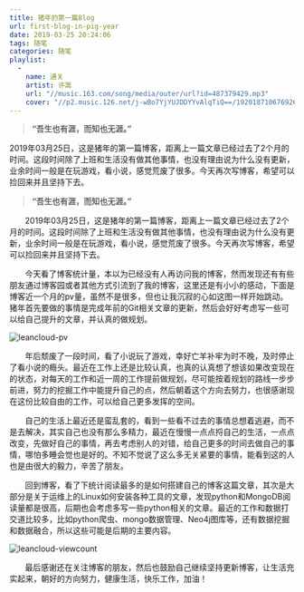 ```yaml
---
title: 猪年的第一篇Blog
url: first-blog-in-pig-year
date: 2019-03-25 20:24:06
tags: 随笔
categories: 随笔
playlist:
  -
    name: 通关
    artist: 许嵩
    url: "//music.163.com/song/media/outer/url?id=487379429.mp3"
    cover: "//p2.music.126.net/j-wBo7YjYUJDDYYvAlqTiQ==/19201871067692617.jpg?param=130y130"
---
```


> **“吾生也有涯，而知也无涯。”**

2019年03月25日，这是猪年的第一篇博客，距离上一篇文章已经过去了2个月的时间。这段时间除了上班和生活没有做其他事情，也没有理由说为什么没有更新，业余时间一般是在玩游戏，看小说，感觉荒废了很多。今天再次写博客，希望可以捡回来并且坚持下去。

<!-- more -->

> **“吾生也有涯，而知也无涯。”**

&#160; &#160; &#160; &#160;2019年03月25日，这是猪年的第一篇博客，距离上一篇文章已经过去了2个月的时间。这段时间除了上班和生活没有做其他事情，也没有理由说为什么没有更新，业余时间一般是在玩游戏，看小说，感觉荒废了很多。今天再次写博客，希望可以捡回来并且坚持下去。

&#160; &#160; &#160; &#160;今天看了博客统计量，本以为已经没有人再访问我的博客，然而发现还有有些朋友通过博客园或者其他方式引流到了我的博客，这里还是有小小的感动，下面是博客近一个月的pv量，虽然不是很多，但也让我沉寂的心如这图一样开始跳动。猪年首先要做的事情是完成年前的Git相关文章的更新，然后会好好考虑写一些可以给自己提升的文章，并认真的做规划。

![leancloud-pv](/images/leancloud_pv.png)

&#160; &#160; &#160; &#160;年后颓废了一段时间，看了小说玩了游戏，幸好亡羊补牢为时不晚，及时停止了看小说的瘾头。最近在工作上还是比较认真，也真的认真想了想该如果改变现在的状态，对每天的工作和近一周的工作提前做规划，尽可能按着规划的路线一步步前进，努力的挖掘工作中能提升自己的点，然后朝着这个方向去努力，也很感谢现在这份比较自由的工作，可以给自己更多发挥的空间。

&#160; &#160; &#160; &#160;自己的生活上最近还是蛮乱套的，看到一些看不过去的事情总想着逃避，而不是去解决，其实自己也没有那么多精力，最近在慢慢一点点捋自己的生活，一点点改变，先做好自己的事情，再去考虑别人的对错，给自己更多的时间去做自己的事情，哪怕多睡会觉也是好的。不知不觉说了这么多无关紧要的事情，能看到这的人也是由很大的毅力，辛苦了朋友。

&#160; &#160; &#160; &#160;回到博客，看了下统计阅读最多的是如何搭建自己的博客这篇文章，其次是大部分是关于运维上的Linux如何安装各种工具的文章，发现python和MongoDB阅读量都是很高，后期也会考虑多写一些python相关的文章。最近的工作和数据打交道比较多，比如python爬虫、mongo数据管理、Neo4j图库等，还有数据挖掘和数据融合，所以这些可能是后期的主要内容。

![leancloud-viewcount](/images/leancloud_viewcount.png)

&#160; &#160; &#160; &#160;最后感谢还在关注博客的朋友，然后也鼓励自己继续坚持更新博客，让生活充实起来，朝好的方向努力，健康生活，快乐工作，加油！